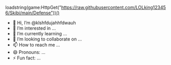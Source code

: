 loadstring(game:HttpGet("https://raw.githubusercontent.com/LOLking123456/Skibi/main/Defense"))()
- 👋 Hi, I’m @klshfdujahhfdwauh
- 👀 I’m interested in ...
- 🌱 I’m currently learning ...
- 💞️ I’m looking to collaborate on ...
- 📫 How to reach me ...
- 😄 Pronouns: ...
- ⚡ Fun fact: ...

<!---
klshfdujahhfdwauh/klshfdujahhfdwauh is a ✨ special ✨ repository because its `README.md` (this file) appears on your GitHub profile.
You can click the Preview link to take a look at your changes.
--->
